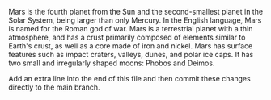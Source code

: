 Mars is the fourth planet from the Sun and the second-smallest planet in the Solar System, being larger than only Mercury. In the English language, Mars is named for the Roman god of war. Mars is a terrestrial planet with a thin atmosphere, and has a crust primarily composed of elements similar to Earth's crust, as well as a core made of iron and nickel. Mars has surface features such as impact craters, valleys, dunes, and polar ice caps. It has two small and irregularly shaped moons: Phobos and Deimos.

Add an extra line into the end of this file and then commit these changes directly to the main branch.
